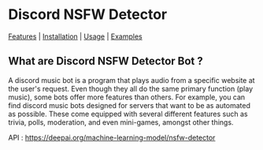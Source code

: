 # Discord NSFW Detector
[Features](#features) | [Installation](#installation) | [Usage](#usage) | [Examples](#examples)

## What are Discord NSFW Detector Bot ?

A discord music bot is a program that plays audio from a specific website at the user's request. Even though they all do the same primary function (play music), some bots offer more features than others.
For example, you can find discord music bots designed for servers that want to be as automated as possible. These come equipped with several different features such as trivia, polls, moderation, and even mini-games, amongst other things.

API : https://deepai.org/machine-learning-model/nsfw-detector
